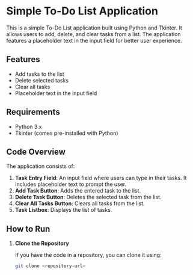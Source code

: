 # Simple To-Do List Application

This is a simple To-Do List application built using Python and Tkinter. It allows users to add, delete, and clear tasks from a list. The application features a placeholder text in the input field for better user experience.

## Features

- Add tasks to the list
- Delete selected tasks
- Clear all tasks
- Placeholder text in the input field

## Requirements

- Python 3.x
- Tkinter (comes pre-installed with Python)

## Code Overview

The application consists of:

1. **Task Entry Field**: An input field where users can type in their tasks. It includes placeholder text to prompt the user.
2. **Add Task Button**: Adds the entered task to the list.
3. **Delete Task Button**: Deletes the selected task from the list.
4. **Clear All Tasks Button**: Clears all tasks from the list.
5. **Task Listbox**: Displays the list of tasks.

## How to Run

1. **Clone the Repository**

   If you have the code in a repository, you can clone it using:
   ```bash
   git clone <repository-url>

